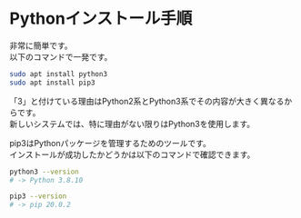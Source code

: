 # Pythonインストール手順

非常に簡単です。  
以下のコマンドで一発です。  


```bash
sudo apt install python3
sudo apt install pip3
```

「3」と付けている理由はPython2系とPython3系でその内容が大きく異なるからです。  
新しいシステムでは、特に理由がない限りはPython3を使用します。  


pip3はPythonパッケージを管理するためのツールです。  
インストールが成功したかどうかは以下のコマンドで確認できます。  


```bash
python3 --version
# -> Python 3.8.10

pip3 --version
# -> pip 20.0.2
```


